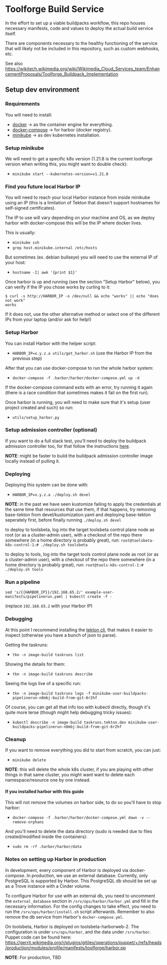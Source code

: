 # Toolforge Build Service

In the effort to set up a viable buildpacks workflow, this repo houses necessary
manifests, code and values to deploy the actual build service itself.

There are components necessary to the healthy functioning of the service that
will likely not be included in this repository, such as custom webhooks, etc.

See also https://wikitech.wikimedia.org/wiki/Wikimedia_Cloud_Services_team/EnhancementProposals/Toolforge_Buildpack_Implementation

## Setup dev environment

### Requirements
You will need to install:
* [docker](https://www.docker.com/) -> as the container engine for everything.
* [docker-compose](https://docs.docker.com/compose/) -> for harbor (docker registry).
* [minikube](https://minikube.sigs.k8s.io/docs/) -> as dev kubernetes installation.

### Setup minikube
We will need to get a specific k8s version (1.21.8 is the current toolforge version when writing this, you might want to double check):
 - `minikube start --kubernetes-version=v1.21.8`


### Find you future local Harbor IP
You will need to reach your local Harbor instance from inside minikube using an
IP (this is a limitation of Tekton that doesn't support hostnames for
self-signed certificates).

The IP to use will vary depending on your machine and OS, as we deploy harbor
with docker-compose this will be the IP where docker lives.

This is usually:
- `minikube ssh`
- `grep host.minikube.internal /etc/hosts`

But sometimes (ex. debian bullseye) you will need to use the external IP of your host:
- `hostname -I| awk '{print $1}'`

Once harbor is up and running (see the section "Setup Harbor" below), you can
verify if the IP you chose works by curling to it:

```
$ curl -s http://HARBOR_IP -o /dev/null && echo "works" || echo "does not work"
works
```

If it does not, use the other alternative method or select one of the different
IPs from your laptop (and/or ask for help!)

### Setup Harbor
You can install Harbor with the helper script:
- `HARBOR_IP=x.y.z.a utils/get_harbor.sh` (use the Harbor IP from the previous step)

After that you can use docker-compose to run the whole harbor system:
- `docker-compose -f .harbor/harbor/docker-compose.yml up -d`

If the docker-compose command exits with an error, try running it again (there
is a race condition that sometimes makes it fail on the first run).

Once harbor is running, you will need to make sure that it's setup (user project created and such) so run:
- `utils/setup_harbor.py`

### Setup admission controller (optional)
If you want to do a full stack test, you'll need to deploy the buildpack
admission controller too, for that follow the instructions
[here](https://github.com/toolforge/buildpack-admission-controller).

**NOTE**: might be faster to build the buildpack admission controller image locally instead of pulling it.

### Deploying

Deploying this system can be done with:
- `HARBOR_IP=x.y.z.a ./deploy.sh devel`

**NOTE**: in the past we have seen kustomize failing to apply the credentials at the same time that resources that use them, if that happens, try removing base-tekton from devel/kustomization.yaml and deploying base-tekton seperately first, before finally running `./deploy.sh devel`

to deploy to toolsbeta, log into the target toolsbeta control plane node as root (or as a cluster-admin user), with a checkout of the repo there somewhere (in a home directory is probably great), run:
`root@toolsbeta-k8s-control-1:# ./deploy.sh toolsbeta`

to deploy to tools, log into the target tools control plane node as root (or as a cluster-admin user), with a checkout of the repo there somewhere (in a home directory is probably great), run:
`root@tools-k8s-control-1:# ./deploy.sh tools`


### Run a pipeline

`sed 's/{{HARBOR_IP}}/192.168.65.2/' example-user-manifests/pipelinerun.yaml | kubectl create -f -`

(replace `192.168.65.2` with your Harbor IP)

### Debugging
At this point I recommend installing the [tekton cli](https://tekton.dev/docs/cli/), that makes it easier to inspect (otherwise you have a bunch of json to parse).

Getting the taskruns:
- `tkn -n image-build taskruns list`

Showing the details for them:
- `tkn -n image-build taskruns describe`

Seeing the logs live of a specific run:
- `tkn -n image-build taskruns logs -f minikube-user-buildpacks-pipelinerun-n8mbj-build-from-git-6r2hf`

Of course, you can get all that info too with kubectl directly, though it's quite more terse (though might help debugging tricky issues):
- `kubectl describe -n image-build taskruns.tekton.dev minikube-user-buildpacks-pipelinerun-n8mbj-build-from-git-6r2hf`


### Cleanup
If you want to remove everything you did to start from scratch, you can just:
- `minikube delete`

**NOTE**: this will delete the whole k8s cluster, if you are playing with other things in that same cluster, you might want want to delete each namespace/resource one by one instead.

#### If you installed harbor with this guide
This will not remove the volumes on harbor side, to do so you'll have to stop harbor:

- `docker-compose -f .harbor/harbor/docker-compose.yml down -v --remove-orphans`

And you'll need to delete the data directory (sudo is needed due to files created/modified inside the containers):
- `sudo rm -rf .harbor/harbor/data`


### Notes on setting up Harbor in production

In development, every component of Harbor is deployed via docker-compose. In production, we use an external database. Currently, only PostgreSQL is supported by Harbor. This PostgreSQL db should be set up as a Trove instance with a Cinder volume.

To configure Harbor for use with an external db, you need to uncomment the `external_database` section in `/srv/ops/harbor/harbor.yml` and fill in the necessary information. For the config changes to take effect, you need to run the `/srv/ops/harbor/install.sh` script afterwards. Remember to also remove the db service from Harbor's `docker-compose.yml`.

On toolsbeta, Harbor is deployed on toolsbeta-harborweb-2. The configuration is under `srv/ops/harbor`, and the data under `/srv/harbor`. Puppet code can be found here: https://gerrit.wikimedia.org/r/plugins/gitiles/operations/puppet/+/refs/heads/production/modules/profile/manifests/toolforge/harbor.pp

**NOTE**: For production, TBD

